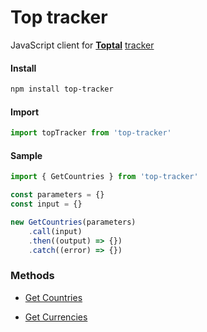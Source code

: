 # Top tracker

JavaScript client for **[Toptal](https://www.toptal.com/)** [tracker](https://www.toptal.com/tracker)

#### Install

```bash
npm install top-tracker
```

#### Import

```js
import topTracker from 'top-tracker'
```

#### Sample

```js
import { GetCountries } from 'top-tracker'

const parameters = {}
const input = {}

new GetCountries(parameters)
    .call(input)
    .then((output) => {})
    .catch((error) => {})
```

### Methods

-   [Get Countries](./docs/GetCountries/readme.md)

-   [Get Currencies](./docs/GetCurrencies/readme.md)

